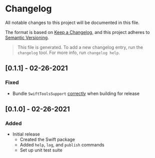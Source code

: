 # Changelog
All notable changes to this project will be documented in this file.

The format is based on [Keep a Changelog](https://keepachangelog.com/en/1.0.0/),
and this project adheres to [Semantic Versioning](https://semver.org/spec/v2.0.0.html).

> This file is generated. To add a new changelog entry, run the `changelog` tool. For more info, run `changelog help`.

<!--Latest Release-->
## [0.1.1] - 02-26-2021

### Fixed
- Bundle `SwiftToolsSupport` [correctly](https://developer.apple.com/forums/thread/655937) when building for release

## [0.1.0] - 02-26-2021

### Added
- Initial release
    - Created the Swift package
    - Added `help`, `log`, and `publish` commands
    - Set up unit test suite

